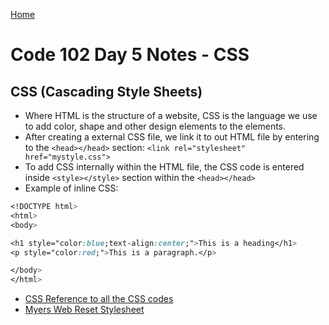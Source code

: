 [Home](https://ezgi-c.github.io/reading-notes/)


# Code 102 Day 5 Notes - CSS

## CSS (Cascading Style Sheets)

- Where HTML is the structure of a website, CSS is the language we use to add color, shape and other design elements to the elements.
- After creating a external CSS file, we link it to out HTML file by entering to the `<head></head>` section: `<link rel="stylesheet" href="mystyle.css">`
- To add CSS internally within the HTML file, the CSS code is entered inside `<style></style>` section within the `<head></head>`
- Example of inline CSS:

``` css
<!DOCTYPE html>
<html>
<body>

<h1 style="color:blue;text-align:center;">This is a heading</h1>
<p style="color:red;">This is a paragraph.</p>

</body>
</html>
```
* [CSS Reference to all the CSS codes](https://developer.mozilla.org/en-US/docs/Web/CSS/Reference)
* [Myers Web Reset Stylesheet](https://meyerweb.com/eric/tools/css/reset/)


  



